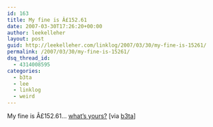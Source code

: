 ```yaml
---
id: 163
title: My fine is Â£152.61
date: 2007-03-30T17:26:20+00:00
author: leekelleher
layout: post
guid: http://leekelleher.com/linklog/2007/03/30/my-fine-is-15261/
permalink: /2007/03/30/my-fine-is-15261/
dsq_thread_id:
  - 4314008595
categories:
  - b3ta
  - lee
  - linklog
  - weird
---
```

My fine is Â£152.61&#8230; [what&#8217;s yours?](http://www.robmanuel.com/areyouafilthybastard/) [via [b3ta](http://b3ta.com/newsletter/issue270/)]